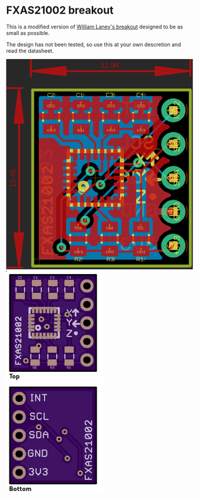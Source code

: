 # FXAS21002 breakout

This is a modified version of [William Laney's breakout](https://github.com/WLaney/FXAS21002-gyro-PCB) designed to be as small as possible.

The design has not been tested, so use this at your own descretion and read the datasheet.

![pcb](images/pcb.png "PCB")
![osh](images/osh.png "OSH Park")
